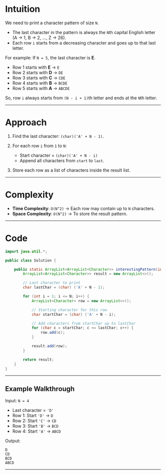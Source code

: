 # Intuition

We need to print a character pattern of size `N`.

* The last character in the pattern is always the `N`th capital English letter (A → 1, B → 2, …, Z → 26).
* Each row `i` starts from a decreasing character and goes up to that last letter.

For example:
If `N = 5`, the last character is **E**.

* Row 1 starts with **E** → `E`
* Row 2 starts with **D** → `DE`
* Row 3 starts with **C** → `CDE`
* Row 4 starts with **B** → `BCDE`
* Row 5 starts with **A** → `ABCDE`

So, row `i` always starts from `(N - i + 1)`th letter and ends at the `N`th letter.

---

# Approach

1. Find the last character: `(char)('A' + N - 1)`.
2. For each row `i` from `1` to `N`:

   * Start character = `(char)('A' + N - i)`
   * Append all characters from `start` to `last`.
3. Store each row as a list of characters inside the result list.

---

# Complexity

* **Time Complexity**: `O(N^2)` → Each row may contain up to `N` characters.
* **Space Complexity**: `O(N^2)` → To store the result pattern.

---

# Code

```java
import java.util.*;

public class Solution {

    public static ArrayList<ArrayList<Character>> interestingPattern(int N) {
        ArrayList<ArrayList<Character>> result = new ArrayList<>();

        // Last character to print
        char lastChar = (char) ('A' + N - 1);

        for (int i = 1; i <= N; i++) {
            ArrayList<Character> row = new ArrayList<>();

            // Starting character for this row
            char startChar = (char) ('A' + N - i);

            // Add characters from startChar up to lastChar
            for (char c = startChar; c <= lastChar; c++) {
                row.add(c);
            }

            result.add(row);
        }

        return result;
    }
}
```

---

## Example Walkthrough

Input: `N = 4`

* Last character = `'D'`
* Row 1: Start `'D'` → `D`
* Row 2: Start `'C'` → `CD`
* Row 3: Start `'B'` → `BCD`
* Row 4: Start `'A'` → `ABCD`

Output:

```
D
CD
BCD
ABCD
```

---
